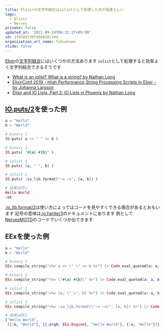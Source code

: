 ```yaml
---
title: Elixirの文字列結合はiolistとして処理した方が高速らしい
tags:
  - Elixir
  - Nerves
private: false
updated_at: '2021-09-24T06:31:27+09:00'
id: 1f9288139fdb8828134d
organization_url_name: fukuokaex
slide: false
---
```

[Elixir]の[文字列結合]にはいくつかの方法あります
`iolist`として処理すると効率よく文字列結合できるそうです

- [What is an iolist? What is a string? by Nathan Long]
- [ElixirConf 2019 - High Performance String Processing Scripts in Elixir - by Johanna Larsson]
- [Elixir and IO Lists, Part 2: IO Lists in Phoenix by Nathan Long](https://bignerdranch.com/blog/elixir-and-io-lists-part-2-io-lists-in-phoenix/)

[IO.puts/2]: https://hexdocs.pm/elixir/1.12/IO.html#puts/2
[Elixir]: https://elixir-lang.org/
[文字列結合]: https://ja.wikipedia.org/wiki/%E6%96%87%E5%AD%97%E5%88%97%E7%B5%90%E5%90%88
[What is an iolist? What is a string? by Nathan Long]: https://nathanmlong.com/2021/05/what-is-an-iolist/
[ElixirConf 2019 - High Performance String Processing Scripts in Elixir - by Johanna Larsson]: https://youtu.be/Y83p_VsvRFA?t=1104

## [IO.puts/2]を使った例

```elixir
a = "Hello"
b = "World"

# binary 1
IO.puts( a <> " " <> b )

# binary 2
IO.puts( "#{a} #{b}" )

# iolist 1
IO.puts( [a, " ", b] )

# iolist 2
IO.puts( :io_lib.format("~s ~s", [a, b]) )

# 結果は同じ
Hello World
:ok
```

[:io_lib.format/2](https://erlang.org/doc/man/io_lib.html#format-2)は使い方によってはコードを見やすくできる場合があるとおもいます
記号の意味は[:io.fwrite/3](https://erlang.org/doc/man/io.html#fwrite-3)のドキュメントにあります
例として[NervesMOTD](https://github.com/nerves-project/nerves_motd/blob/main/lib/nerves_motd.ex)のコードでいくつか出てきます


## EExを使った例

```elixir
a = "Hello"
b = "World"

# binary 1
EEx.compile_string("<%= a <> \" \" <> b %>") |> Code.eval_quoted(a: a, b: b)

# binary 2
EEx.compile_string("<%= \"#{a} #{b}\" %>") |> Code.eval_quoted(a: a, b: b)

# iolist 1
EEx.compile_string("<%= [a, \" \", b] %>") |> Code.eval_quoted(a: a, b: b)

# iolist 2
EEx.compile_string("<%= :io_lib.format(\"~s ~s\", [a, b]) %>") |> Code.eval_quoted(a: a, b: b)

# 結果は同じ
{"Hello World",
 [{:b, "World"}, {{:arg0, EEx.Engine}, "Hello World"}, {:a, "Hello"}]}
```
